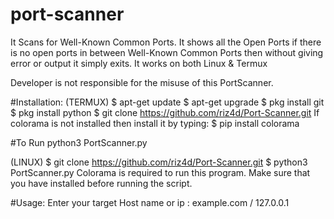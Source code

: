 # port-scanner

It Scans for Well-Known Common Ports. It shows all the Open Ports if there is no open ports in between Well-Known Common Ports then without giving error or output it simply exits. It works on both Linux & Termux

Developer is not responsible for the misuse of this PortScanner.

#Installation: (TERMUX) $ apt-get update $ apt-get upgrade $ pkg install git $ pkg install python $ git clone https://github.com/riz4d/Port-Scanner.git If colorama is not installed then install it by typing: $ pip install colorama

#To Run python3 PortScanner.py

(LINUX) $ git clone https://github.com/riz4d/Port-Scanner.git $ python3 PortScanner.py Colorama is required to run this program. Make sure that you have installed before running the script.

#Usage: Enter your target Host name or ip : example.com / 127.0.0.1
